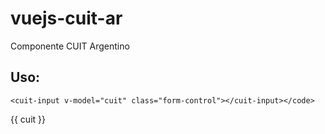 # vuejs-cuit-ar
Componente CUIT Argentino

## Uso:
```
<cuit-input v-model="cuit" class="form-control"></cuit-input></code>
```
{{ cuit }}
